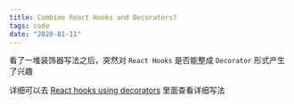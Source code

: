 ```yaml
---
title: Combine React Hooks and Decorators?
tags: code
date: "2020-01-11"
---
```


看了一堆装饰器写法之后，突然对 `React Hooks` 是否能整成 `Decorator` 形式产生了兴趣

详细可以去 [React hooks using decorators](https://github.com/Himself65/himself65.github.io/blob/master/concept/react-hooks-using-class.md) 里面查看详细写法
